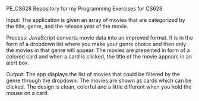  PE_CS628
Repository for my Programming Exercises for CS628

Input: 
The application is given an array of movies that are categorized by the title, genre, and the release year of the movie.

Process:
JavaScript converts movie data into an improved format. It is in the form of a dropdown list where you make your genre choice and then only the movies in that genre will appear.  The movies are presented in form of a colored card and when a card is clicked, the title of the movie appears in an alert box.

Output:
The app displays the list of movies that could be filtered by the genre through the dropdown. The movies are shown as cards which can be clicked. The design is clean, colorful and a little different when you hold the mouse on a card.
